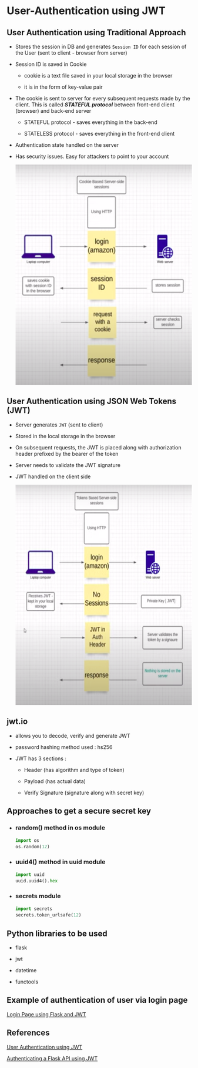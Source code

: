 User-Authentication using JWT
==

## User Authentication using Traditional Approach 

- Stores the session in DB and generates `Session ID` for each session of the User (sent to client - browser from server)

- Session ID is saved in Cookie 
    - cookie is a text file saved in your local storage in the browser

    - it is in the form of key-value pair

- The cookie is sent to server for every subsequent requests made by the client. This is called _**STATEFUL protocol**_ between front-end client (browser) and back-end server
    - STATEFUL protocol - saves everything in the back-end
    
    - STATELESS protocol - saves everything in the front-end client


- Authentication state handled on the server

- Has security issues. Easy for attackers to point to your account

    <img src="img/Cookies.png" height=600 width=500>

## User Authentication using JSON Web Tokens (JWT)

- Server generates `JWT` (sent to client)

- Stored in the local storage in the browser

- On subsequent requests, the JWT is placed along with authorization header prefixed by the bearer of the token

- Server needs to validate the JWT signature

- JWT handled on the client side


    <img src="img/JWT.png" height=600 width=520>

## jwt.io

- allows you to decode, verify and generate JWT

- password hashing method used : hs256

- JWT has 3 sections :

    - Header (has algorithm and type of token)

    - Payload (has actual data)

    - Verify Signature (signature along with secret key)

## Approaches to get a secure secret key 

- ### random() method in os module

    ```python
    import os
    os.random(12)
    ```

- ### uuid4() method in uuid module

    ```python
    import uuid
    uuid.uuid4().hex
    ```

- ### secrets module

    ```python
    import secrets
    secrets.token_urlsafe(12)
    ```

## Python libraries to be used

- flask 

- jwt

- datetime

- functools

## Example of authentication of user via login page 

[Login Page using Flask and JWT](https://github.com/priyaskumar/User-Authentication-Using-JWT/blob/master/app.py)

## References

[User Authentication using JWT](https://www.youtube.com/watch?v=_3NKBHYcpyg)

[Authenticating a Flask API using JWT](https://www.youtube.com/watch?v=J5bIPtEbS0Q)



